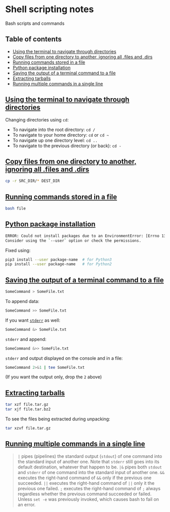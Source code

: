 # Shell scripting notes <!-- omit in toc -->

Bash scripts and commands

## Table of contents <!-- omit in toc -->

- [Using the terminal to navigate through directories](#using-the-terminal-to-navigate-through-directories)
- [Copy files from one directory to another, ignoring all .files and .dirs](#copy-files-from-one-directory-to-another-ignoring-all-files-and-dirs)
- [Running commands stored in a file](#running-commands-stored-in-a-file)
- [Python package installation](#python-package-installation)
- [Saving the output of a terminal command to a file](#saving-the-output-of-a-terminal-command-to-a-file)
- [Extracting tarballs](#extracting-tarballs)
- [Running multiple commands in a single line](#running-multiple-commands-in-a-single-line)

## [Using the terminal to navigate through directories](https://help.ubuntu.com/community/UsingTheTerminal)

Changing directories using `cd`:

- To navigate into the root directory: `cd /`
- To navigate to your home directory: `cd` or `cd ~`
- To navigate up one directory level: `cd ..`
- To navigate to the previous directory (or back): `cd -`

## [Copy files from one directory to another, ignoring all .files and .dirs](https://stackoverflow.com/a/11557164/4573584)

```sh
cp -r SRC_DIR/* DEST_DIR
```

## [Running commands stored in a file](https://stackoverflow.com/a/13568021/4573584)

```sh
bash file
```

## [Python package installation](https://stackoverflow.com/a/50893981/4573584)

```sh
ERROR: Could not install packages due to an EnvironmentError: [Errno 13] Permission denied: '/installation/path/'
Consider using the `--user` option or check the permissions.
```

Fixed using:

```sh
pip3 install --user package-name  # for Python3
pip install --user package-name   # for Python2
```

## [Saving the output of a terminal command to a file](https://askubuntu.com/a/420983/714808)

```sh
SomeCommand > SomeFile.txt
```

To append data:

```sh
SomeCommand >> SomeFile.txt
```

If you want [`stderr`](https://en.wikipedia.org/wiki/Standard_streams#Standard_error_.28stderr.29) as well:

```sh
SomeCommand &> SomeFile.txt
```

`stderr` and append:

```sh
SomeCommand &>> SomeFile.txt
```

`stderr` and output displayed on the console and in a file:

```sh
SomeCommand 2>&1 | tee SomeFile.txt
```

(If you want the output only, drop the `2` above)

## [Extracting tarballs](https://askubuntu.com/a/25962/714808)

```sh
tar xzf file.tar.gz
tar xjf file.tar.bz2
```

To see the files being extracted during unpacking:

```sh
tar xzvf file.tar.gz
```

## [Running multiple commands in a single line](https://stackoverflow.com/q/5130847/4573584)

> `|` pipes (pipelines) the standard output (`stdout`) of one command into the standard input of another one. Note that `stderr` still goes into its default destination, whatever that happen to be.
> `|&` pipes both `stdout` and `stderr` of one command into the standard input of another one.
> `&&` executes the right-hand command of `&&` only if the previous one succeeded.
> `||` executes the right-hand command of `||` only it the previous one failed.
> `;` executes the right-hand command of `;` always regardless whether the previous command succeeded or failed. Unless `set -e` was previously invoked, which causes bash to fail on an error.
